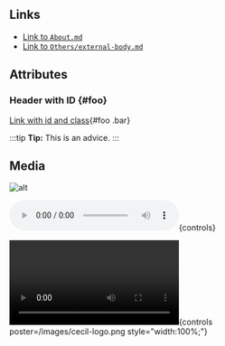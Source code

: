 <!-- break -->
## Links

- [Link to `About.md`](../About.md)
- [Link to `Others/external-body.md`](../Others/external-body.md)

## Attributes

### Header with ID {#foo}

[Link with id and class](./){#foo .bar}

:::tip
**Tip:** This is an advice.
:::

## Media

![alt](/images/cecil-logo-1000.png "Image asset")

![audio](/audio/test.mp3 "Audio asset"){controls}

![video](/video/test.mp4 "Video asset"){controls poster=/images/cecil-logo.png style="width:100%;"}
